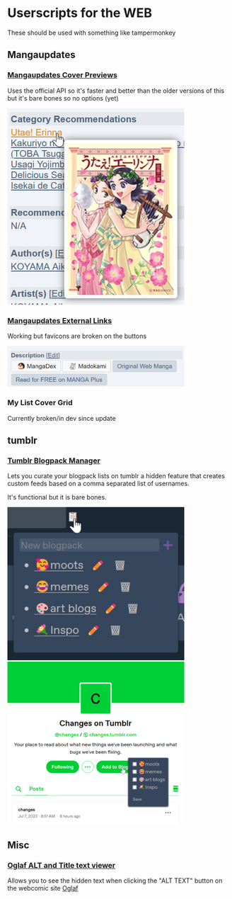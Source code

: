# Userscripts for the WEB
These should be used with something like tampermonkey



## Mangaupdates
### [Mangaupdates Cover Previews](https://raw.githubusercontent.com/Reibies/WEB_Userscripts/master/Mangaupdates/MU_hover_cover.js)
Uses the official API so it's faster and better than the older versions of this but it's bare bones so no options (yet)

<img src="https://raw.githubusercontent.com/Reibies/WEB_Userscripts/master/Mangaupdates/cover_hover.png" width="400">

### [Mangaupdates External Links](https://raw.githubusercontent.com/Reibies/WEB_Userscripts/refs/heads/master/Mangaupdates/MU_Ext_links.js)
Working but favicons are broken on the buttons

<img src="https://raw.githubusercontent.com/Reibies/WEB_Userscripts/master/Mangaupdates/ExtLinks_new.png" width="400">

### My List Cover Grid
Currently broken/in dev since update

## tumblr
### [Tumblr Blogpack Manager](https://raw.githubusercontent.com/Reibies/WEB_Userscripts/master/tumblr/tumblr%20category%20revison.js)
Lets you curate your blogpack lists on tumblr a hidden feature that creates custom feeds based on a comma separated list of  usernames.

It's functional but it is bare bones.

<img src="https://github.com/Reibies/WEB_Userscripts/blob/master/tumblr/firefox_RIUA4Zv8Yn.png" width="400"> <img src="https://raw.githubusercontent.com/Reibies/WEB_Userscripts/master/tumblr/firefox_npczlAcVTd.png" width="400">

## Misc
### [Oglaf ALT and Title text viewer](https://raw.githubusercontent.com/Reibies/WEB_Userscripts/master/MISC/Oglaf%20ALT.js)
Allows you to see the hidden text when clicking the "ALT TEXT" button on the webcomic site [Oglaf](https://www.oglaf.com/)

